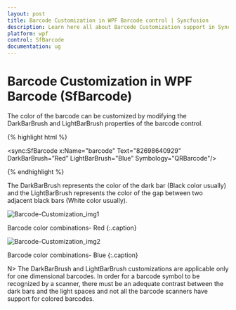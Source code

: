 ```yaml
---
layout: post
title: Barcode Customization in WPF Barcode control | Syncfusion
description: Learn here all about Barcode Customization support in Syncfusion WPF Barcode (SfBarcode) control and more.
platform: wpf
control: SfBarcode
documentation: ug
---
```


# Barcode Customization in WPF Barcode (SfBarcode)

The color of the barcode can be customized by modifying the DarkBarBrush and LightBarBrush properties of the barcode control. 

{% highlight html %}

<sync:SfBarcode x:Name="barcode" Text="82698640929" DarkBarBrush=”Red” LightBarBrush="Blue” Symbology="QRBarcode"/>

{% endhighlight  %}


The DarkBarBrush represents the color of the dark bar (Black color usually) and the LightBarBrush represents the color of the gap between two adjacent black bars (White color usually).

![Barcode-Customization_img1](Barcode-Customization_images/Barcode-Customization_img1.png)

Barcode color combinations- Red
{:.caption}


![Barcode-Customization_img2](Barcode-Customization_images/Barcode-Customization_img2.png)

Barcode color combinations- Blue
{:.caption}

N> The DarkBarBrush and LightBarBrush customizations are applicable only for one dimensional barcodes. In order for a barcode symbol to be recognized by a scanner, there must be an adequate contrast between the dark bars and the light spaces and not all the barcode scanners have support for colored barcodes.
